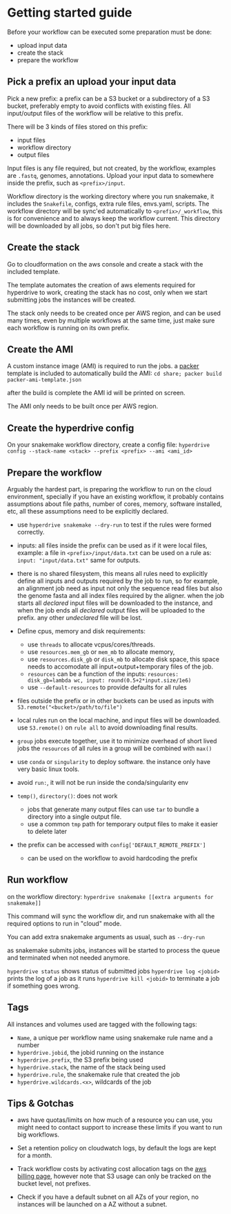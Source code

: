 
# Getting started guide

Before your workflow can be executed some preparation must be done:

* upload input data
* create the stack
* prepare the workflow

## Pick a prefix an upload your input data

Pick a new prefix: a prefix can be a S3 bucket or a subdirectory
of a S3 bucket, preferably empty to avoid conflicts with
existing files.
All input/output files of the workflow will be relative to this prefix.

There will be 3 kinds of files stored on this prefix:
  * input files
  * workflow directory
  * output files

Input files is any file required, but not created, by the workflow,
examples are `.fastq`, genomes, annotations.
Upload your input data to somewhere inside the prefix, such as
`<prefix>/input`.

Workflow directory is the working directory where you run snakemake,
it includes the `Snakefile`, configs, extra rule files, envs.yaml, scripts.
The workflow directory will be sync'ed automatically to
`<prefix>/_workflow`, this is for convenience and to always keep
the workflow current.
This directory will be downloaded by all jobs, so don't put big files here.

## Create the stack

Go to cloudformation on the aws console and create a stack with the
included template.

The template automates the creation of aws elements required for hyperdrive
to work, creating the stack has no cost, only when we start submitting jobs
the instances will be created.

The stack only needs to be created once per AWS region, and can be used many times,
even by multiple workflows at the same time, just make sure each workflow
is running on its own prefix.

## Create the AMI

A custom instance image (AMI) is required to run the jobs.
a [packer](https://packer.io) template is included to automatically
build the AMI:
`cd share; packer build packer-ami-template.json`

after the build is complete the AMI id will be printed on screen.

The AMI only needs to be built once per AWS region.

## Create the hyperdrive config

On your snakemake workflow directory, create a config file:
`hyperdrive config --stack-name <stack> --prefix <prefix> --ami <ami_id>`

## Prepare the workflow

Arguably the hardest part, is preparing the workflow to run on the cloud
environment, specially if you have an existing workflow, it probably contains
assumptions about file paths, number of cores, memory, software installed, etc,
all these assumptions need to be explicitly declared.

* use `hyperdrive snakemake --dry-run` to test if the rules were formed correctly.

* inputs: all files inside the prefix can be used as if it were local files,
example: a file in `<prefix>/input/data.txt` can be used on a rule as:
`input: "input/data.txt"` same for outputs.

* there is no shared filesystem, this means all rules need to explicitly
define all inputs and outputs required by the job to run, so for example,
an alignment job need as input not only the sequence read files but also the
genome fasta and all index files required by the aligner.
when the job starts all _declared_ input files will be downloaded to the instance,
and when the job ends all _declared_ output files will be uploaded to the prefix.
any other _undeclared_ file will be lost.

* Define cpus, memory and disk requirements:
  * use `threads` to allocate vcpus/cores/threads.
  * use `resources.mem_gb` or `mem_mb` to allocate memory,
  * use `resources.disk_gb` or `disk_mb` to allocate disk space,
    this space needs to accomodate all input+output+temporary files of the job.
  * `resources` can be a function of the inputs:
    `resources: disk_gb=lambda wc, input: round(0.5+2*input.size/1e6)`
  * use `--default-resources` to provide defaults for all rules

* files outside the prefix or in other buckets can be used as inputs
with `S3.remote("<bucket>/path/to/file")`

* local rules run on the local machine, and input files will be downloaded.
use `S3.remote()` on `rule all` to avoid downloading final results.

* `group` jobs execute together, use it to minimize overhead of short lived jobs
the `resources` of all rules in a group will be combined with `max()`

* use `conda` or `singularity` to deploy software.
the instance only have very basic linux tools.

* avoid `run:`, it will not be run inside the conda/singularity env

* `temp()`, `directory()`: does not work
  * jobs that generate many output files can use `tar` to bundle a directory
into a single output file.
  * use a common `tmp` path for temporary output files to make it easier to delete later

* the prefix can be accessed with `config['DEFAULT_REMOTE_PREFIX']`
  * can be used on the workflow to avoid hardcoding the prefix


## Run workflow

on the workflow directory:
`hyperdrive snakemake [[extra arguments for snakemake]]`

This command will sync the workflow dir, and run snakemake
with all the required options to run in "cloud" mode.

You can add extra snakemake arguments as usual, such as `--dry-run`

as snakemake submits jobs, instances will be started to process
the queue and terminated when not needed anymore.

`hyperdrive status` shows status of submitted jobs
`hyperdrive log <jobid>` prints the log of a job as it runs
`hyperdrive kill <jobid>` to terminate a job if something goes wrong.

## Tags

All instances and volumes used are tagged with the following tags:
* `Name`, a unique per workflow name using snakemake rule name and a number
* `hyperdrive.jobid`, the jobid running on the instance
* `hyperdrive.prefix`, the S3 prefix being used
* `hyperdrive.stack`, the name of the stack being used
* `hyperdrive.rule`, the snakemake rule that created the job
* `hyperdrive.wildcards.<x>`, wildcards of the job

## Tips & Gotchas

* aws have quotas/limits on how much of a resource you can use, you might
need to contact support to increase these limits if you want to run big workflows.

* Set a retention policy on cloudwatch logs, by default the logs are kept for a month.

* Track workflow costs by activating cost allocation tags on the [aws billing page](https://console.aws.amazon.com/billing/home),
however note that S3 usage can only be tracked on the bucket level, not prefixes.

* Check if you have a default subnet on all AZs of your region, no instances will be launched on a AZ without a subnet.

